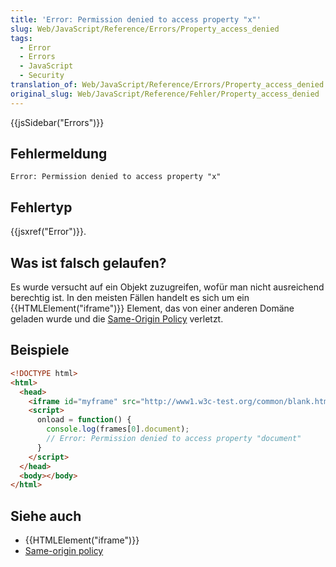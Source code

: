 ```yaml
---
title: 'Error: Permission denied to access property "x"'
slug: Web/JavaScript/Reference/Errors/Property_access_denied
tags:
  - Error
  - Errors
  - JavaScript
  - Security
translation_of: Web/JavaScript/Reference/Errors/Property_access_denied
original_slug: Web/JavaScript/Reference/Fehler/Property_access_denied
---
```

{{jsSidebar("Errors")}}

## Fehlermeldung

    Error: Permission denied to access property "x"

## Fehlertyp

{{jsxref("Error")}}.

## Was ist falsch gelaufen?

Es wurde versucht auf ein Objekt zuzugreifen, wofür man nicht ausreichend berechtig ist. In den meisten Fällen handelt es sich um ein {{HTMLElement("iframe")}} Element, das von einer anderen Domäne geladen wurde und die [Same-Origin Policy](/de/docs/Web/Security/Same-origin_policy) verletzt.

## Beispiele

```html
<!DOCTYPE html>
<html>
  <head>
    <iframe id="myframe" src="http://www1.w3c-test.org/common/blank.html"></iframe>
    <script>
      onload = function() {
        console.log(frames[0].document);
        // Error: Permission denied to access property "document"
      }
    </script>
  </head>
  <body></body>
</html>
```

## Siehe auch

- {{HTMLElement("iframe")}}
- [Same-origin policy](/de/docs/Web/Security/Same-origin_policy)
